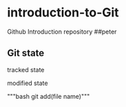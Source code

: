 # introduction-to-Git
Github Introduction  repository
##peter
## Git state
tracked state

modified state

"""bash
     git add(file name)"""

